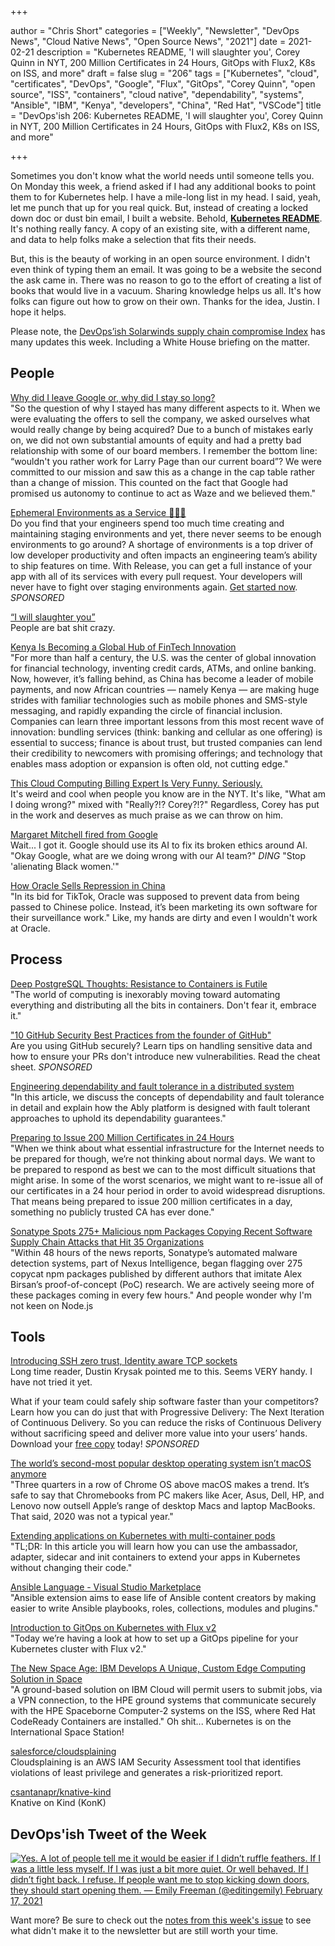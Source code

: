 +++

author = "Chris Short"
categories = ["Weekly", "Newsletter", "DevOps News", "Cloud Native News", "Open Source News", "2021"]
date = 2021-02-21
description = "Kubernetes README, 'I will slaughter you', Corey Quinn in NYT, 200 Million Certificates in 24 Hours, GitOps with Flux2, K8s on ISS, and more"
draft = false
slug = "206"
tags = ["Kubernetes", "cloud", "certificates", "DevOps", "Google", "Flux", "GitOps", "Corey Quinn", "open source", "ISS", "containers", "cloud native", "dependability", "systems", "Ansible", "IBM", "Kenya", "developers", "China", "Red Hat", "VSCode"]
title = "DevOps'ish 206: Kubernetes README, 'I will slaughter you', Corey Quinn in NYT, 200 Million Certificates in 24 Hours, GitOps with Flux2, K8s on ISS, and more"

+++

Sometimes you don't know what the world needs until someone tells you. On Monday this week, a friend asked if I had any additional books to point them to for Kubernetes help. I have a mile-long list in my head. I said, yeah, let me punch that up for you real quick. But, instead of creating a locked down doc or dust bin email, I built a website. Behold, [**Kubernetes README**](https://kubernetesreadme.com/). It's nothing really fancy. A copy of an existing site, with a different name, and data to help folks make a selection that fits their needs.

But, this is the beauty of working in an open source environment. I didn't even think of typing them an email. It was going to be a website the second the ask came in. There was no reason to go to the effort of creating a list of books that would live in a vacuum. Sharing knowledge helps us all. It's how folks can figure out how to grow on their own. Thanks for the idea, Justin. I hope it helps.

Please note, the [DevOps’ish Solarwinds supply chain compromise Index](https://devopsish.com/solarwinds-supply-chain-compromise/) has many updates this week. Including a White House briefing on the matter.

## People

[Why did I leave Google or, why did I stay so long?](https://paygo.media/p/25171)  
"So the question of why I stayed has many different aspects to it. When we were evaluating the offers to sell the company, we asked ourselves what would really change by being acquired? Due to a bunch of mistakes early on, we did not own substantial amounts of equity and had a pretty bad relationship with some of our board members. I remember the bottom line: “wouldn't you rather work for Larry Page than our current board”? We were committed to our mission and saw this as a change in the cap table rather than a change of mission. This counted on the fact that Google had promised us autonomy to continue to act as Waze and we believed them."

[Ephemeral Environments as a Service 🤯🤯🤯](https://releaseapp.io/?utm_source=devopsish&utm_medium=email&utm_content=get-started&utm_campaign=202102)  
Do you find that your engineers spend too much time creating and maintaining staging environments and yet, there never seems to be enough environments to go around? A shortage of environments is a top driver of low developer productivity and often impacts an engineering team’s ability to ship features on time. With Release, you can get a full instance of your app with all of its services with every pull request. Your developers will never have to fight over staging environments again. [Get started now](https://releaseapp.io/?utm_source=devopsish&utm_medium=email&utm_content=get-started&utm_campaign=202102). *SPONSORED*

[“I will slaughter you”](https://daniel.haxx.se/blog/2021/02/19/i-will-slaughter-you/)  
People are bat shit crazy.

[Kenya Is Becoming a Global Hub of FinTech Innovation](https://hbr.org/2021/02/kenya-is-becoming-a-global-hub-of-fintech-innovation)  
"For more than half a century, the U.S. was the center of global innovation for financial technology, inventing credit cards, ATMs, and online banking. Now, however, it’s falling behind, as China has become a leader of mobile payments, and now African countries — namely Kenya — are making huge strides with familiar technologies such as mobile phones and SMS-style messaging, and rapidly expanding the circle of financial inclusion. Companies can learn three important lessons from this most recent wave of innovation: bundling services (think: banking and cellular as one offering) is essential to success; finance is about trust, but trusted companies can lend their credibility to newcomers with promising offerings; and technology that enables mass adoption or expansion is often old, not cutting edge."

[This Cloud Computing Billing Expert Is Very Funny. Seriously.](https://www.nytimes.com/2021/02/17/technology/corey-quinn-amazon-aws.html)  
It's weird and cool when people you know are in the NYT. It's like, "What am I doing wrong?" mixed with "Really?!? Corey?!?" Regardless, Corey has put in the work and deserves as much praise as we can throw on him.

[Margaret Mitchell fired from Google](https://www.axios.com/google-fires-another-ai-ethics-leader-6ef7dcd5-4583-4396-b5b3-129547ff3091.html)  
Wait... I got it. Google should use its AI to fix its broken ethics around AI.  
"Okay Google, what are we doing wrong with our AI team?" *DING* "Stop 'alienating Black women.'"

[How Oracle Sells Repression in China](https://theintercept.com/2021/02/18/oracle-china-police-surveillance/)  
"In its bid for TikTok, Oracle was supposed to prevent data from being passed to Chinese police. Instead, it’s been marketing its own software for their surveillance work." Like, my hands are dirty and even I wouldn't work at Oracle.

## Process

[Deep PostgreSQL Thoughts: Resistance to Containers is Futile](https://info.crunchydata.com/blog/deep-postgresql-thoughts-resistance-to-containers-is-futile)  
"The world of computing is inexorably moving toward automating everything and distributing all the bits in containers. Don't fear it, embrace it."

["10 GitHub Security Best Practices from the founder of GitHub"](https://snyk.io/blog/ten-git-hub-security-best-practices/)  
Are you using GitHub securely? Learn tips on handling sensitive data and how to ensure your PRs don't introduce new vulnerabilities. Read the cheat sheet. *SPONSORED*

[Engineering dependability and fault tolerance in a distributed system](https://www.ably.io/blog/engineering-dependability-and-fault-tolerance-in-a-distributed-system)  
"In this article, we discuss the concepts of dependability and fault tolerance in detail and explain how the Ably platform is designed with fault tolerant approaches to uphold its dependability guarantees."

[Preparing to Issue 200 Million Certificates in 24 Hours](https://letsencrypt.org/2021/02/10/200m-certs-24hrs.html)  
"When we think about what essential infrastructure for the Internet needs to be prepared for though, we’re not thinking about normal days. We want to be prepared to respond as best we can to the most difficult situations that might arise. In some of the worst scenarios, we might want to re-issue all of our certificates in a 24 hour period in order to avoid widespread disruptions. That means being prepared to issue 200 million certificates in a day, something no publicly trusted CA has ever done."

[Sonatype Spots 275+ Malicious npm Packages Copying Recent Software Supply Chain Attacks that Hit 35 Organizations](https://blog.sonatype.com/sonatype-spots-150-malicious-npm-packages-copying-recent-software-supply-chain-attacks)  
"Within 48 hours of the news reports, Sonatype’s automated malware detection systems, part of Nexus Intelligence, began flagging over 275 copycat npm packages published by different authors that imitate Alex Birsan’s proof-of-concept (PoC) research. We are actively seeing more of these packages coming in every few hours." And people wonder why I'm not keen on Node.js

## Tools

[Introducing SSH zero trust, Identity aware TCP sockets](https://www.mysocket.io/post/introducing-ssh-zero-trust-identity-aware-tcp-sockets)  
Long time reader, Dustin Krysak pointed me to this. Seems VERY handy. I have not tried it yet.

What if your team could safely ship software faster than your competitors?  Learn how you can do just that with Progressive Delivery: The Next Iteration of Continuous Delivery. So you can reduce the risks of Continuous Delivery without sacrificing speed and deliver more value into your users’ hands.  Download your [free copy](https://learn.launchdarkly.com/progressive-delivery/?utm_source=devopsish&utm_medium=news_pod&utm_campaign=21q1-newsletter) today! *SPONSORED*

[The world’s second-most popular desktop operating system isn’t macOS anymore](https://arstechnica.com/gadgets/2021/02/the-worlds-second-most-popular-desktop-operating-system-isnt-macos-anymore/)  
"Three quarters in a row of Chrome OS above macOS makes a trend. It’s safe to say that Chromebooks from PC makers like Acer, Asus, Dell, HP, and Lenovo now outsell Apple’s range of desktop Macs and laptop MacBooks. That said, 2020 was not a typical year."

[Extending applications on Kubernetes with multi-container pods](https://learnk8s.io/sidecar-containers-patterns)  
"TL;DR: In this article you will learn how you can use the ambassador, adapter, sidecar and init containers to extend your apps in Kubernetes without changing their code."


[Ansible Language - Visual Studio Marketplace](https://marketplace.visualstudio.com/items?itemName=zbr.vscode-ansible)  
"Ansible extension aims to ease life of Ansible content creators by making easier to write Ansible playbooks, roles, collections, modules and plugins."

[Introduction to GitOps on Kubernetes with Flux v2](https://blog.sldk.de/2021/02/introduction-to-gitops-on-kubernetes-with-flux-v2/)  
"Today we’re having a look at how to set up a GitOps pipeline for your Kubernetes cluster with Flux v2."

[The New Space Age: IBM Develops A Unique, Custom Edge Computing Solution in Space](https://www.ibm.com/cloud/blog/ibm-develops-a-unique-custom-edge-computing-solution-in-space)  
"A ground-based solution on IBM Cloud will permit users to submit jobs, via a VPN connection, to the HPE ground systems that communicate securely with the HPE Spaceborne Computer-2 systems on the ISS, where Red Hat CodeReady Containers are installed." Oh shit... Kubernetes is on the International Space Station!

[salesforce/cloudsplaining](https://github.com/salesforce/cloudsplaining)  
Cloudsplaining is an AWS IAM Security Assessment tool that identifies violations of least privilege and generates a risk-prioritized report.

[csantanapr/knative-kind](https://github.com/csantanapr/knative-kind)  
Knative on Kind (KonK)

## DevOps'ish Tweet of the Week

[![Yes. A lot of people tell me it would be easier if I didn’t ruffle feathers. If I was a little less myself. If I was just a bit more quiet. Or well behaved. If I didn’t fight back. I refuse. If people want me to stop kicking down doors, they should start opening them. — Emily Freeman (@editingemily) February 17, 2021](https://shortcdn.com/devopsish/206-devopsish-tweet-of-the-week.png)](https://twitter.com/editingemily/status/1362206428140687363)

Want more? Be sure to check out the [notes from this week's issue](https://github.com/chris-short/devopsish.com/blob/main/content/post/206/notes.md) to see what didn't make it to the newsletter but are still worth your time.
